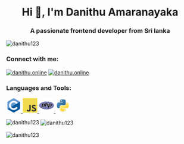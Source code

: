 <h1 align="center">Hi 👋, I'm Danithu Amaranayaka</h1>
<h3 align="center">A passionate frontend developer from Sri lanka </h3>

<p align="left"> <img src="https://user-images.githubusercontent.com/74038190/225813708-98b745f2-7d22-48cf-9150-083f1b00d6c9.gif" alt="danithu123" /> </p>

<h3 align="left">Connect with me:</h3>
<p align="left">
<a href="https://instagram.com/danithu.online" target="blank"><img align="center" src="https://raw.githubusercontent.com/rahuldkjain/github-profile-readme-generator/master/src/images/icons/Social/instagram.svg" alt="danithu.online" height="30" width="40" /></a>
<a href="https://discord.gg/danithu.online" target="blank"><img align="center" src="https://raw.githubusercontent.com/rahuldkjain/github-profile-readme-generator/master/src/images/icons/Social/discord.svg" alt="danithu.online" height="30" width="40" /></a>
</p>

<h3 align="left">Languages and Tools:</h3>
<p align="left"> <a href="https://www.cprogramming.com/" target="_blank" rel="noreferrer"> <img src="https://raw.githubusercontent.com/devicons/devicon/master/icons/c/c-original.svg" alt="c" width="40" height="40"/> </a> <a href="https://developer.mozilla.org/en-US/docs/Web/JavaScript" target="_blank" rel="noreferrer"> <img src="https://raw.githubusercontent.com/devicons/devicon/master/icons/javascript/javascript-original.svg" alt="javascript" width="40" height="40"/> </a> <a href="https://www.php.net" target="_blank" rel="noreferrer"> <img src="https://raw.githubusercontent.com/devicons/devicon/master/icons/php/php-original.svg" alt="php" width="40" height="40"/> </a> <a href="https://www.python.org" target="_blank" rel="noreferrer"> <img src="https://raw.githubusercontent.com/devicons/devicon/master/icons/python/python-original.svg" alt="python" width="40" height="40"/> </a> </p>

<p><img align="left" src="https://github-readme-stats.vercel.app/api/top-langs?username=danithu123&show_icons=true&locale=en&layout=compact" alt="danithu123" /></p>

<p>&nbsp;<img align="center" src="https://github-readme-stats.vercel.app/api?username=danithu123&show_icons=true&locale=en" alt="danithu123" /></p>

<p><img align="center" src="https://github-readme-streak-stats.herokuapp.com/?user=danithu123&" alt="danithu123" /></p>
